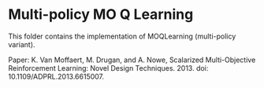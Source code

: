 # Multi-policy MO Q Learning
This folder contains the implementation of MOQLearning (multi-policy variant).

Paper: K. Van Moffaert, M. Drugan, and A. Nowe, Scalarized Multi-Objective Reinforcement Learning: Novel Design Techniques. 2013. doi: 10.1109/ADPRL.2013.6615007.
